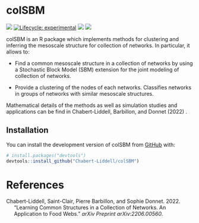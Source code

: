
<!-- README.md is generated from README.Rmd. Please edit that file -->

# colSBM

<!-- badges: start -->

[![](https://img.shields.io/badge/devel%20version-0.1.0-green.svg)](https://github.com/colSBM)
[![Lifecycle:
experimental](https://img.shields.io/badge/lifecycle-experimental-orange.svg)](https://lifecycle.r-lib.org/articles/stages.html#experimental)
[![](https://img.shields.io/github/last-commit/Chabert-Liddell/colSBM.svg)](https://github.com/Chabert-Liddell/colSBM/commits/main)
[![](https://img.shields.io/badge/doi-10.48550/arXiv.2206.00560-yellow.svg)](https://doi.org/10.48550/arXiv.2206.00560)
<!-- badges: end -->

colSBM is an R package which implements methods for clustering and
inferring the mesoscale structure for collection of networks. In
particular, it allows to:

-   Find a common mesoscale structure in a collection of networks by
    using a Stochastic Block Model (SBM) extension for the joint
    modeling of collection of networks.

-   Provide a clustering of the nodes of each networks. Classifies
    networks in groups of networks with similar mesoscale structures.

Mathematical details of the methods as well as simulation studies and
applications can be find in Chabert-Liddell, Barbillon, and Donnet
(2022) .

## Installation

You can install the development version of colSBM from
[GitHub](https://github.com/) with:

``` r
# install.packages("devtools")
devtools::install_github("Chabert-Liddell/colSBM")
```

# References

<div id="refs" class="references csl-bib-body hanging-indent">

<div id="ref-collection" class="csl-entry">

Chabert-Liddell, Saint-Clair, Pierre Barbillon, and Sophie Donnet. 2022.
“Learning Common Structures in a Collection of Networks. An Application
to Food Webs.” *arXiv Preprint arXiv:2206.00560*.

</div>

</div>
